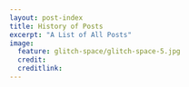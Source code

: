 ```yaml
---
layout: post-index
title: History of Posts
excerpt: "A List of All Posts"
image:
  feature: glitch-space/glitch-space-5.jpg
  credit:
  creditlink:
---
```

